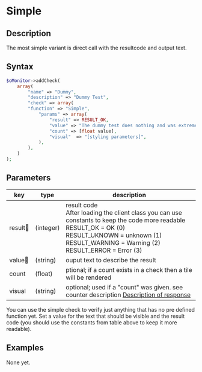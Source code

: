 # Simple #

## Description ##

The most simple variant is direct call with the resultcode and output text.

## Syntax ##

```php
$oMonitor->addCheck(
    array(
        "name" => "Dummy",
        "description" => "Dummy Test",
        "check" => array(
        "function" => "Simple",
            "params" => array(
                "result" => RESULT_OK,
                "value" => "The dummy test does nothing and was extremely successful",
                "count" => [float value],
                "visual"  => "[styling parameters]",
            ),
        ),
    )
);
```

## Parameters ##

| key        | type     | description |
|---         |---       |---
|result🔸    |(integer) | result code<br>After loading the client class you can use constants to keep the code more readable<br>RESULT_OK = OK (0)<br>RESULT_UKNOWN = unknown (1)<br>RESULT_WARNING = Warning (2) <br>RESULT_ERROR = Error (3) |
|value🔸     |(string)  | ouput text to describe the result|
|count       |(float)   | ptional; if a count exists in a check then a tile will be rendered |
|visual      |(string)  | optional; used if a "count" was given. see counter description [Description of response](../../../20_Client/20_Description_of_response.md)|

You can use the simple check to verify just anything that has no pre defined function
yet. Set a value for the text that should be visible and the result code (you should use the constants from table above to keep it more readable).

## Examples ##

None yet.
